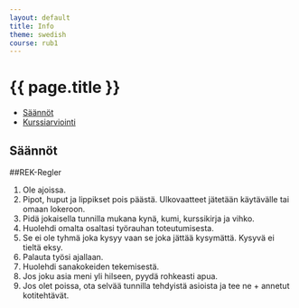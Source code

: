 ```yaml
---
layout: default
title: Info
theme: swedish
course: rub1
---
```


<div class="container">
<div class="header-row">
<div class="main-header">
<h1>{{ page.title }}</h1>
</div>
</div>
<div class="content-row">
<div class="sidebar">
<div class="page-sidebar affix" data-spy="affix" data-offset-top="250">
<ul class="nav page-sidenav">
<li><a href="#saannot">Säännöt</a></li>
<li><a href="#kurssiarviointi">Kurssiarviointi</a></li>
</ul>
</div>
</div>
<div class="info-content">
<h2 id="saannot">Säännöt</h2>

##REK-Regler
1. Ole ajoissa.
2. Pipot, huput ja lippikset pois päästä. Ulkovaatteet jätetään käytävälle tai omaan lokeroon. 3. Pidä jokaisella tunnilla mukana kynä, kumi, kurssikirja ja vihko.4. Huolehdi omalta osaltasi työrauhan toteutumisesta.5. Se ei ole tyhmä joka kysyy vaan se joka jättää kysymättä. Kysyvä ei tieltä eksy.6. Palauta työsi ajallaan.7. Huolehdi sanakokeiden tekemisestä.8. Jos joku asia meni yli hilseen, pyydä rohkeasti apua. 9. Jos olet poissa, ota selvää tunnilla tehdyistä asioista ja tee ne + annetut kotitehtävät.

</div>
</div>
</div>
